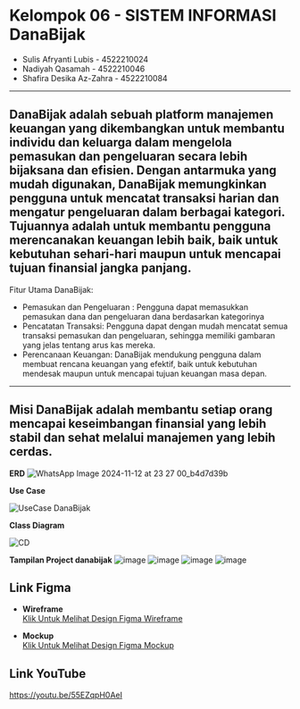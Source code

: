 # Kelompok 06 - SISTEM INFORMASI DanaBijak
- Sulis Afryanti Lubis - 4522210024
- Nadiyah Qasamah - 4522210046
- Shafira Desika Az-Zahra - 4522210084

---------------------------------------------------------------------------------
DanaBijak adalah sebuah platform manajemen keuangan yang dikembangkan untuk membantu individu dan keluarga dalam mengelola pemasukan dan pengeluaran secara lebih bijaksana dan efisien. Dengan antarmuka yang mudah digunakan, DanaBijak memungkinkan pengguna untuk mencatat transaksi harian dan mengatur pengeluaran dalam berbagai kategori. Tujuannya adalah untuk membantu pengguna merencanakan keuangan lebih baik, baik untuk kebutuhan sehari-hari maupun untuk mencapai tujuan finansial jangka panjang.
---------------------------------------------------------------------------------
Fitur Utama DanaBijak:
- Pemasukan dan Pengeluaran : Pengguna dapat memasukkan pemasukan dana dan pengeluaran dana berdasarkan kategorinya
- Pencatatan Transaksi: Pengguna dapat dengan mudah mencatat semua transaksi pemasukan dan pengeluaran, sehingga memiliki gambaran yang jelas tentang arus kas mereka.
- Perencanaan Keuangan: DanaBijak mendukung pengguna dalam membuat rencana keuangan yang efektif, baik untuk kebutuhan mendesak maupun untuk mencapai tujuan keuangan masa depan.
---------------------------------------------------------------------------------
Misi DanaBijak adalah membantu setiap orang mencapai keseimbangan finansial yang lebih stabil dan sehat melalui manajemen yang lebih cerdas.
---------------------------------------------------------------------------------
**ERD**
![WhatsApp Image 2024-11-12 at 23 27 00_b4d7d39b](https://github.com/user-attachments/assets/d9782ae4-1b25-40b6-aaf7-00173802f6ed)

**Use Case**

![UseCase DanaBijak](https://github.com/user-attachments/assets/7072a54d-114b-4ce8-826e-f1d3423ae747)

**Class Diagram**

![CD](https://github.com/user-attachments/assets/14ea03ea-7dd9-4e5b-ae84-d9d5cffdeb9c)

**Tampilan Project danabijak**
![image](https://github.com/user-attachments/assets/a42f6de5-3f36-433c-9aae-316d3e296a4c)
![image](https://github.com/user-attachments/assets/e1d525c9-11ac-4b2e-b239-853101e620d7)
![image](https://github.com/user-attachments/assets/7d88a93e-12cb-49ca-aae2-42b0e965a112)
![image](https://github.com/user-attachments/assets/b795af2e-564f-4b8a-a738-c0d67279c294)






## Link Figma

- **Wireframe**  
  [Klik Untuk Melihat Design Figma Wireframe](https://www.figma.com/design/KpCUf5XlPZjLNegDaq3tAd/Wireframe-DanaBijak?node-id=0-1&t=OWqqCUaQi68z5Ruh-1)

- **Mockup**  
  [Klik Untuk Melihat Design Figma Mockup](https://www.figma.com/design/iWp8d4WRSt4OK26mDR0kxT/MOCKUP--PBW?node-id=0-1&t=UYJfVfFTW0PsP8zS-1)

## Link YouTube
  https://youtu.be/55EZqpH0AeI
  
